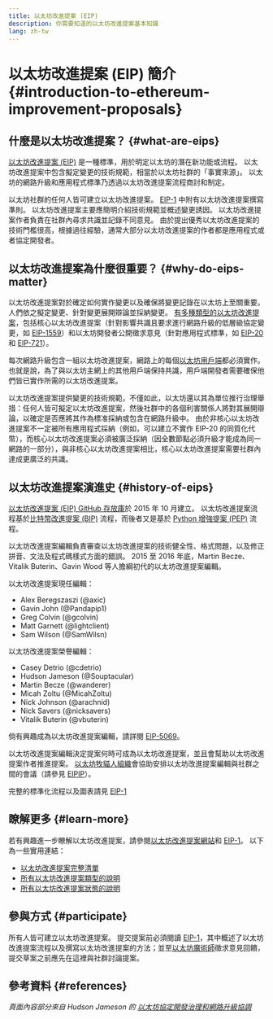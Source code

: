 ```yaml
---
title: 以太坊改進提案 (EIP)
description: 你需要知道的以太坊改進提案基本知識
lang: zh-tw
---
```


# 以太坊改進提案 (EIP) 簡介 {#introduction-to-ethereum-improvement-proposals}

## 什麼是以太坊改進提案？ {#what-are-eips}

[以太坊改進提案 (EIP)](https://eips.ethereum.org/) 是一種標準，用於明定以太坊的潛在新功能或流程。 以太坊改進提案中包含擬定變更的技術規範，相當於以太坊社群的「事實來源」。 以太坊的網路升級和應用程式標準乃透過以太坊改進提案流程商討和制定。

以太坊社群的任何人皆可建立以太坊改進提案。 [EIP-1](https://eips.ethereum.org/EIPS/eip-1) 中附有以太坊改進提案撰寫準則。 以太坊改進提案主要應簡明介紹技術規範並概述變更誘因。 以太坊改進提案作者負責在社群內尋求共識並記錄不同意見。 由於提出優秀以太坊改進提案的技術門檻很高，根據過往經驗，通常大部分以太坊改進提案的作者都是應用程式或者協定開發者。

## 以太坊改進提案為什麼很重要？ {#why-do-eips-matter}

以太坊改進提案對於確定如何實作變更以及確保將變更記錄在以太坊上至關重要。 人們依之擬定變更、針對變更展開辯論並採納變更。 [有多種類型的以太坊改進提案](https://eips.ethereum.org/EIPS/eip-1#eip-types)，包括核心以太坊改進提案（針對影響共識且要求進行網路升級的低層級協定變更，如 [EIP-1559](https://eips.ethereum.org/EIPS/eip-1559)）和以太坊開發者公開徵求意見（針對應用程式標準，如 [EIP-20](https://eips.ethereum.org/EIPS/eip-20) 和 [EIP-721](https://eips.ethereum.org/EIPS/eip-721)）。

每次網路升級包含一組以太坊改進提案，網路上的每個[以太坊用戶端](/learn/#clients-and-nodes)都必須實作。 也就是說，為了與以太坊主網上的其他用戶端保持共識，用戶端開發者需要確保他們皆已實作所需的以太坊改進提案。

以太坊改進提案提供變更的技術規範，不僅如此，以太坊還以其為單位推行治理舉措：任何人皆可擬定以太坊改進提案，然後社群中的各個利害關係人將對其展開辯論，以確定是否應將其作為標准採納或包含在網路升級中。 由於非核心以太坊改進提案不一定被所有應用程式採納（例如，可以建立不實作 EIP-20 的同質化代幣），而核心以太坊改進提案必須被廣泛採納（因全數節點必須升級才能成為同一網路的一部分），與非核心以太坊改進提案相比，核心以太坊改進提案需要社群內達成更廣泛的共識。

## 以太坊改進提案演進史 {#history-of-eips}

[以太坊改進提案 (EIP) GitHub 存放庫](https://github.com/ethereum/EIPs)於 2015 年 10 月建立。 以太坊改進提案流程基於[比特幣改進提案 (BIP)](https://github.com/bitcoin/bips) 流程，而後者又是基於 [Python 增強提案 (PEP)](https://www.python.org/dev/peps/) 流程。

以太坊改進提案編輯負責審查以太坊改進提案的技術健全性、格式問題，以及修正拼音、文法及程式碼樣式方面的錯誤。 2015 至 2016 年底，Martin Becze、Vitalik Buterin、Gavin Wood 等人擔綱初代的以太坊改進提案編輯。

以太坊改進提案現任編輯：

- Alex Beregszaszi (@axic)
- Gavin John (@Pandapip1)
- Greg Colvin (@gcolvin)
- Matt Garnett (@lightclient)
- Sam Wilson (@SamWilsn)

以太坊改進提案榮譽編輯：

- Casey Detrio (@cdetrio)
- Hudson Jameson (@Souptacular)
- Martin Becze (@wanderer)
- Micah Zoltu (@MicahZoltu)
- Nick Johnson (@arachnid)
- Nick Savers (@nicksavers)
- Vitalik Buterin (@vbuterin)

倘有興趣成為以太坊改進提案編輯，請詳閱 [EIP-5069](https://eips.ethereum.org/EIPS/eip-5069)。

以太坊改進提案編輯決定提案何時可成為以太坊改進提案，並且會幫助以太坊改進提案作者推進提案。 [以太坊牧貓人組織](https://www.ethereumcatherders.com/)會協助安排以太坊改進提案編輯與社群之間的會議（請參見 [EIPIP](https://github.com/ethereum-cat-herders/EIPIP)）。

完整的標準化流程以及圖表請見 [EIP-1](https://eips.ethereum.org/EIPS/eip-1)

## 瞭解更多 {#learn-more}

若有興趣進一步瞭解以太坊改進提案，請參閱[以太坊改進提案網站](https://eips.ethereum.org/)和 [EIP-1](https://eips.ethereum.org/EIPS/eip-1)。 以下為一些實用連結：

- [以太坊改進提案完整清單](https://eips.ethereum.org/all)
- [所有以太坊改進提案類型的說明](https://eips.ethereum.org/EIPS/eip-1#eip-types)
- [所有以太坊改進提案狀態的說明](https://eips.ethereum.org/EIPS/eip-1#eip-process)

## 參與方式 {#participate}

所有人皆可建立以太坊改進提案。 提交提案前必須閱讀 [EIP-1](https://eips.ethereum.org/EIPS/eip-1)，其中概述了以太坊改進提案流程以及撰寫以太坊改進提案的方法；並至[以太坊魔術師](https://ethereum-magicians.org/)徵求意見回饋，提交草案之前應先在這裡與社群討論提案。

## 參考資料 {#references}

<cite class="citation">

頁面內容部分來自 Hudson Jameson 的 [以太坊協定開發治理和網路升級協調](https://hudsonjameson.com/2020-03-23-ethereum-protocol-development-governance-and-network-upgrade-coordination/)

</cite>
